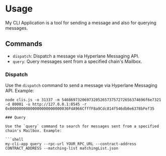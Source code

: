 # Usage

My CLI Application is a tool for sending a message and also for querying messages.

## Commands

- `dispatch`: Dispatch a message via Hyperlane Messaging API.
- `query`: Query messages sent from a specified chain's Mailbox.

### Dispatch

Use the `dispatch` command to send a message via Hyperlane Messaging API. Example:

```shell
node clis.js -o 31337 -m 5468697320697320526573757272656374696f6e7321 -d 80001 -u http://127.0.0.1:8545 -r 0x00000000000000000000000036FdA966CfffF8a9Cdc814f546db0e6378bFef35

### Query

Use the `query` command to search for messages sent from a specified chain's Mailbox. Example:

```shell
my-cli-app query --rpc-url YOUR_RPC_URL --contract-address CONTRACT_ADDRESS --matching-list matchingList.json


